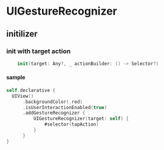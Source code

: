 # UIGestureRecognizer

## initilizer

### init with target action

```swift
    init(target: Any?, _ actionBuilder: () -> Selector?)
```

#### sample

```swift
self.declarative {
  UIView()
      .backgroundColor(.red)
      .isUserInteractionEnabled(true)
      .addGestureRecognizer {
          UIGestureRecognizer(target: self) {
              #selector(tapAction)
          }
      }
}
```

